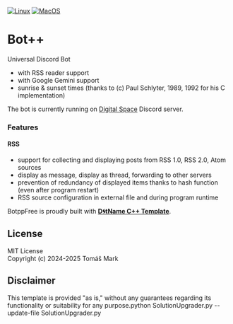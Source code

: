 [![Linux](https://github.com/tomasmark79/BotppFree/actions/workflows/linux.yml/badge.svg)](https://github.com/tomasmark79/BotppFree/actions/workflows/linux.yml)
[![MacOS](https://github.com/tomasmark79/BotppFree/actions/workflows/macos.yml/badge.svg)](https://github.com/tomasmark79/BotppFree/actions/workflows/macos.yml)
<!-- [![Windows](https://github.com/tomasmark79/BotppFree/actions/workflows/windows.yml/badge.svg)](https://github.com/tomasmark79/BotppFree/actions/workflows/windows.yml)   -->

# Bot++

Universal Discord Bot
 - with RSS reader support
 - with Google Gemini support
 - sunrise & sunset times (thanks to (c) Paul Schlyter, 1989, 1992 for his C implementation)

The bot is currently running on [Digital Space](https://discord.gg/qs6He8qnmd) Discord server.

### Features

#### RSS
- support for collecting and displaying posts from RSS 1.0, RSS 2.0, Atom sources
- display as message, display as thread, forwarding to other servers
- prevention of redundancy of displayed items thanks to hash function (even after program restart)
- RSS source configuration in external file and during program runtime
 
BotppFree is proudly built with **[D🌀tName C++ Template](https://github.com/tomasmark79/DotNameCppFree)**.

## License

MIT License  
Copyright (c) 2024-2025 Tomáš Mark

## Disclaimer

This template is provided "as is," without any guarantees regarding its functionality or suitability for any purpose.python SolutionUpgrader.py --update-file SolutionUpgrader.py